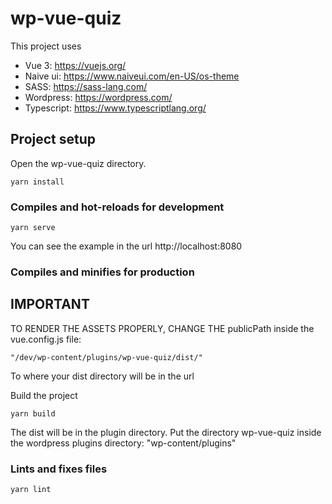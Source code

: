 # wp-vue-quiz

This project uses

- Vue 3: https://vuejs.org/
- Naive ui: https://www.naiveui.com/en-US/os-theme
- SASS: https://sass-lang.com/
- Wordpress: https://wordpress.com/
- Typescript: https://www.typescriptlang.org/

## Project setup

Open the wp-vue-quiz directory.

```
yarn install
```

### Compiles and hot-reloads for development

```
yarn serve
```

You can see the example in the url http://localhost:8080

### Compiles and minifies for production

## IMPORTANT

TO RENDER THE ASSETS PROPERLY, CHANGE THE publicPath inside the vue.config.js file:

```
"/dev/wp-content/plugins/wp-vue-quiz/dist/"
```

To where your dist directory will be in the url

Build the project

```
yarn build
```

The dist will be in the plugin directory. Put the directory wp-vue-quiz inside the wordpress plugins directory:
"wp-content/plugins"

### Lints and fixes files

```
yarn lint
```
